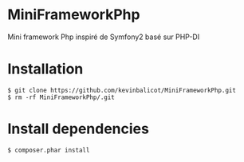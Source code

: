 MiniFrameworkPhp
================

Mini framework Php inspiré de Symfony2 basé sur PHP-DI

# Installation
    $ git clone https://github.com/kevinbalicot/MiniFrameworkPhp.git
    $ rm -rf MiniFrameworkPhp/.git

# Install dependencies
    $ composer.phar install

